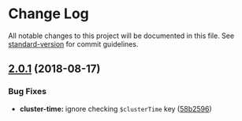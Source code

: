 # Change Log

All notable changes to this project will be documented in this file. See [standard-version](https://github.com/conventional-changelog/standard-version) for commit guidelines.

<a name="2.0.1"></a>
## [2.0.1](https://github.com/christkv/bson-ext/compare/v2.0.0...v2.0.1) (2018-08-17)


### Bug Fixes

* **cluster-time:** ignore checking `$clusterTime` key ([58b2596](https://github.com/christkv/bson-ext/commit/58b2596))
